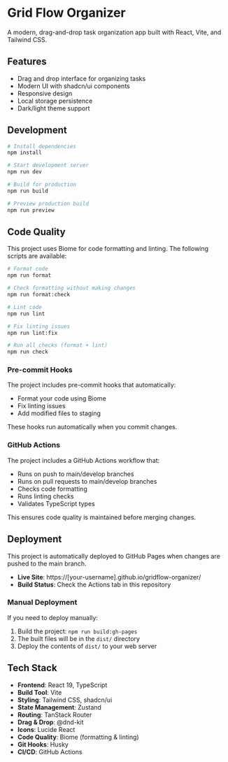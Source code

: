 # Grid Flow Organizer

A modern, drag-and-drop task organization app built with React, Vite, and Tailwind CSS.

## Features

- Drag and drop interface for organizing tasks
- Modern UI with shadcn/ui components
- Responsive design
- Local storage persistence
- Dark/light theme support

## Development

```bash
# Install dependencies
npm install

# Start development server
npm run dev

# Build for production
npm run build

# Preview production build
npm run preview
```

## Code Quality

This project uses Biome for code formatting and linting. The following scripts are available:

```bash
# Format code
npm run format

# Check formatting without making changes
npm run format:check

# Lint code
npm run lint

# Fix linting issues
npm run lint:fix

# Run all checks (format + lint)
npm run check
```

### Pre-commit Hooks

The project includes pre-commit hooks that automatically:
- Format your code using Biome
- Fix linting issues
- Add modified files to staging

These hooks run automatically when you commit changes.

### GitHub Actions

The project includes a GitHub Actions workflow that:
- Runs on push to main/develop branches
- Runs on pull requests to main/develop branches
- Checks code formatting
- Runs linting checks
- Validates TypeScript types

This ensures code quality is maintained before merging changes.

## Deployment

This project is automatically deployed to GitHub Pages when changes are pushed to the main branch.

- **Live Site**: https://[your-username].github.io/gridflow-organizer/
- **Build Status**: Check the Actions tab in this repository

### Manual Deployment

If you need to deploy manually:

1. Build the project: `npm run build:gh-pages`
2. The built files will be in the `dist/` directory
3. Deploy the contents of `dist/` to your web server

## Tech Stack

- **Frontend**: React 19, TypeScript
- **Build Tool**: Vite
- **Styling**: Tailwind CSS, shadcn/ui
- **State Management**: Zustand
- **Routing**: TanStack Router
- **Drag & Drop**: @dnd-kit
- **Icons**: Lucide React
- **Code Quality**: Biome (formatting & linting)
- **Git Hooks**: Husky
- **CI/CD**: GitHub Actions